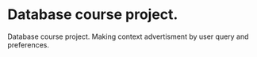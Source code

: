 # Database course project.

Database course project. Making context advertisment by user query and preferences.

